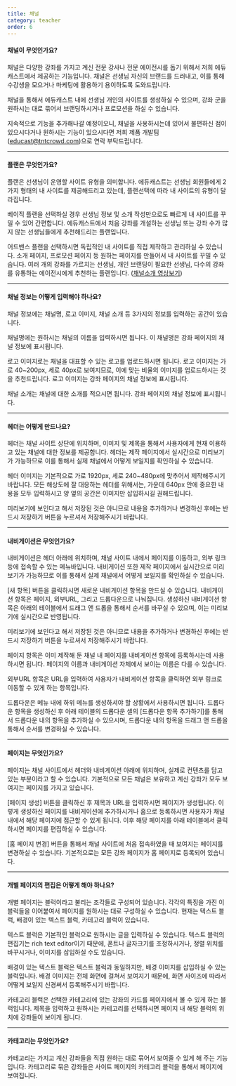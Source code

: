 ```yaml
---
title: 채널
category: teacher
order: 6
---
```

#### 채널이 무엇인가요?
채널은 다양한 강좌를 가지고 계신 전문 강사나 전문 에이전시를 돕기 위해서 저희 에듀캐스트에서 제공하는 기능입니다.
채널은 선생님 자신의 브랜드를 드러내고, 이를 통해 수강생을 모으거나 마케팅에 활용하기 용이하도록 도와드립니다.

채널을 통해서 에듀캐스트 내에 선생님 개인의 사이트를 생성하실 수 있으며, 
강좌 군을 원하시는 대로 묶어서 브랜딩하시거나 프로모션을 하실 수 있습니다.

지속적으로 기능을 추가해나갈 예정이오니, 채널을 사용하시는데 있어서 불편하신 점이 있으시다거나
원하시는 기능이 있으시다면 저희 제품 개발팀(educast@tntcrowd.com)으로 연락 부탁드립니다.

---

#### 플랜은 무엇인가요?
플랜은 선생님이 운영할 사이트 유형을 의미합니다.
에듀캐스트는 선생님 회원들에게 2가지 형태의 내 사이트를 제공해드리고 있는데, 플랜선택에 따라 내 사이트의 유형이 달라집니다.

베이직 플랜을 선택하실 경우 선생님 정보 및 소개 작성만으로도 빠르게 내 사이트를 꾸밀 수 있어 간편합니다.
에듀캐스트에서 처음 강좌를 개설하는 선생님 또는 강좌 수가 많지 않는 선생님들에게 추천해드리는 플랜입니다.

어드밴스 플랜을 선택하시면 독립적인 내 사이트를 직접 제작하고 관리하실 수 있습니다.
소개 페이지, 프로모션 페이지 등 원하는 페이지를 만들어서 내 사이트를 꾸밀 수 있습니다. 
여러 개의 강좌를 가르치는 선생님, 개인 브랜딩이 필요한 선생님, 다수의 강좌를 유통하는 에이전시에게 추천하는 플랜입니다.
([채널소개 영상보기](https://www.youtube.com/embed/P3vQSkLlK60))

---

#### 채널 정보는 어떻게 입력해야 하나요?
채널 정보에는 채널명, 로고 이미지, 채널 소개 등 3가지의 정보를 입력하는 공간이 있습니다.

채널명에는 원하시는 채널의 이름을 입력하시면 됩니다. 이 채널명은
강좌 페이지의 채널 정보에 표시됩니다.

로고 이미지로는 채널을 대표할 수 있는 로고를 업로드하시면 됩니다.
로고 이미지는 가로 40~200px, 세로 40px로 보여지므로, 이에 맞는 비율의 이미지를 업로드하시는 것을 추천드립니다.
로고 이미지는 강좌 페이지의 채널 정보에 표시됩니다.

채널 소개는 채널에 대한 소개를 적으시면 됩니다.
강좌 페이지의 채널 정보에 표시됩니다.

---

#### 헤더는 어떻게 만드나요?
헤더는 채널 사이트 상단에 위치하며, 이미지 및 제목을 통해서 사용자에게 현재 이용하고 있는 채널에 대한 정보를 제공합니다.
헤더는 제작 페이지에서 실시간으로 미리보기가 가능하므로 이를 통해서 실제 채널에서 어떻게 보일지를 확인하실 수 있습니다.

헤더 이미지는 기본적으로 가로 1920px, 세로 240~480px에 맞추어서 제작해주시기 바랍니다.
모든 해상도에 잘 대응하는 헤더를 위해서는, 가운데 640px 안에 중요한 내용을 모두 입력하시고
양 옆의 공간은 이미지만 삽입하시길 권해드립니다.

미리보기에 보인다고 해서 저장된 것은 아니므로 내용을 추가하거나 변경하신 후에는 반드시 저장하기 버튼을 누르셔서 저장해주시기 바랍니다.

---

#### 내비게이션은 무엇인가요?
내비게이션은 헤더 아래에 위치하며, 채널 사이트 내에서 페이지를 이동하고, 외부 링크 등에 접속할 수 있는 메뉴바입니다.
내비게이션 또한 제작 페이지에서 실시간으로 미리보기가 가능하므로 이를 통해서 실제 채널에서 어떻게 보일지를 확인하실 수 있습니다.

[새 항목] 버튼을 클릭하시면 새로운 내비게이션 항목을 만드실 수 있습니다.
내비게이션 항목은 페이지, 외부URL, 그리고 드롭다운으로 나눠집니다.
생성하신 내비게이션 항목은 아래의 테이블에서 드래그 앤 드롭을 통해서 순서를 바꾸실 수 있으며, 이는 미리보기에 실시간으로 반영됩니다.

미리보기에 보인다고 해서 저장된 것은 아니므로 내용을 추가하거나 변경하신 후에는 반드시 저장하기 버튼을 누르셔서 저장해주시기 바랍니다.

페이지 항목은 이미 제작해 둔 채널 내 페이지를 내비게이션 항목에 등록하시는데 사용하시면 됩니다.
페이지의 이름과 내비게이션 자체에서 보이는 이름은 다를 수 있습니다.

외부URL 항목은 URL을 입력하여 사용자가 내비게이션 항목을 클릭하면 외부 링크로 이동할 수 있게 하는 항목입니다.

드롭다운은 메뉴 내에 하위 메뉴를 생성하셔야 할 상황에서 사용하시면 됩니다.
드롭다운 항목을 생성하신 후 아래 테이블의 드롭다운 셀의 [드롭다운 항목 추가하기]를 통해서 드롭다운 내의 항목을 추가하실 수 있으시며,
드롭다운 내의 항목을 드래그 앤 드롭을 통해서 순서를 변경하실 수 있습니다.

---

#### 페이지는 무엇인가요?
페이지는 채널 사이트에서 헤더와 내비게이션 아래에 위치하며, 실제로 컨텐츠를 담고 있는 부분이라고 할 수 있습니다.
기본적으로 모든 채널은 보유하고 계신 강좌가 모두 보여지는 페이지를 가지고 있습니다.

[페이지 생성] 버튼을 클릭하신 후 제목과 URL을 입력하시면 페이지가 생성됩니다.
이렇게 생성하신 페이지를 내비게이션에 추가하시거나 홈으로 등록하시면 사용자가 채널 내에서 해당 페이지에 접근할 수 있게 됩니다.
이후 해당 페이지를 아래 테이블에서 클릭하시면 페이지를 편집하실 수 있습니다.

[홈 페이지 변경] 버튼을 통해서 채널 사이트에 처음 접속하였을 때 보여지는 페이지를 변경하실 수 있습니다.
기본적으로는 모든 강좌 페이지가 홈 페이지로 등록되어 있습니다.

---

#### 개별 페이지의 편집은 어떻게 해야 하나요?
개별 페이지는 블럭이라고 불리는 조각들로 구성되어 있습니다.
각각의 특징을 가진 이 블럭들을 이어붙여서 페이지를 원하시는 대로 구성하실 수 있습니다.
현재는 텍스트 블럭, 배경이 있는 텍스트 블럭, 카테고리 블럭이 있습니다.

텍스트 블럭은 기본적인 블럭으로 원하시는 글을 입력하실 수 있습니다.
텍스트 블럭의 편집기는 rich text editor이기 때문에, 폰트나 글자크기를 조정하시거나, 정렬 위치를 바꾸시거나, 이미지를 삽입하실 수도 있습니다.

배경이 있는 텍스트 블럭은 텍스트 블럭과 동일하지만, 배경 이미지를 삽입하실 수 있는 블럭입니다.
배경 이미지는 전체 화면에 걸쳐서 보여지기 때문에, 화면 사이즈에 따라서 어떻게 보일지 신경써서 등록해주시기 바랍니다.

카테고리 블럭은 선택한 카테고리에 있는 강좌의 카드를 페이지에서 볼 수 있게 하는 블럭입니다.
제목을 입력하고 원하시는 카테고리를 선택하시면 페이지 내 해당 블럭의 위치에 강좌들이 보이게 됩니다.


---

#### 카테고리는 무엇인가요?
카테고리는 가지고 계신 강좌들을 직접 원하는 대로 묶어서 보여줄 수 있게 해 주는 기능입니다.
카테고리로 묶은 강좌들은 사이트 페이지의 카테고리 블럭을 통해서 페이지에 보여집니다.
